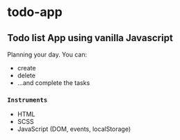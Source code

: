 # todo-app
## Todo list App using vanilla Javascript
Planning your day. You can:
- create
- delete
- ...and complete the tasks

### `Instruments`
- HTML
- SCSS
- JavaScript (DOM, events, localStorage)
